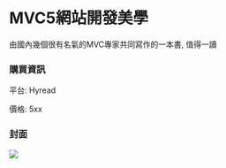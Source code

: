 # MVC5網站開發美學

由國內幾個很有名氣的MVC專家共同寫作的一本書, 值得一讀

### 購買資訊
平台: Hyread

價格: 5xx

### 封面

![](http://im1.book.com.tw/image/getImage?i=http://www.books.com.tw/img/001/064/72/0010647207.jpg&v=53ede1f8&w=348&h=348)